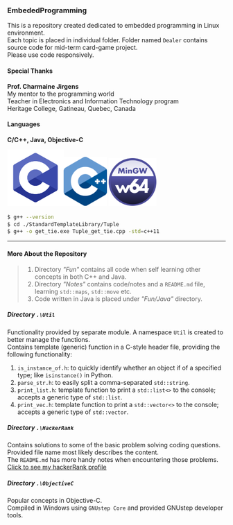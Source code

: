 ### EmbededProgramming
This is a repository created dedicated to embedded programming in Linux environment.  
Each topic is placed in individual folder. Folder named `Dealer` contains source code for mid-term card-game project.  
Please use code responsively.

#### Special Thanks
**Prof. Charmaine Jirgens**  
My mentor to the programming world  
Teacher in Electronics and Information Technology program  
Heritage College, Gatineau, Quebec, Canada  

#### Languages
**C/C++, Java, Objective-C**  

<img src="./C_Logo.png" alt="An image for C Language" width="130"/><img src="./CPlusPlus_Logo.png" alt="An image for C++" width="100"/>  <img src="./Mingw_Logo.png" alt="An image for Java" width="110"/>

```Bash
$ g++ --version
$ cd ./StandardTemplateLibrary/Tuple
$ g++ -o get_tie.exe Tuple_get_tie.cpp -std=c++11
```

---

#### More About the Repository
> 1. Directory *"Fun"* contains all code when self learning other concepts in both C++ and Java.  
> 2. Directory *"Notes"* contains code/notes and a `README.md` file, learning `std::maps`, `std::move` etc.  
> 3. Code written in Java is placed under *"Fun/Java"* directory.  

##### Directory `.\Util`
Functionality provided by separate module. A namespace `Util` is created to better manage the functions.   
Contains template (generic) function in a C-style header file, providing the following functionality:  
1. `is_instance_of.h`: to quickly identify whether an object if of a specified type; like `isinstance()` in Python.  
2. `parse_str.h`: to easily split a comma-separated `std::string`.
3. `print_list.h`: template function to print a `std::list<>` to the console; accepts a generic type of `std::list`.
4. `print_vec.h`: template function to print a `std::vector<>` to the console; accepts a generic type of `std::vector`.

##### Directory `.\HackerRank`
Contains solutions to some of the basic problem solving coding questions. Provided file name most likely describes the content.  
The `README.md` has more handy notes when encountering those problems.  
[Click to see my hackerRank profile](https://www.hackerrank.com/XuhuaHuang?hr_r=1)

##### Directory `.\ObjectiveC`
Popular concepts in Objective-C.  
Compiled in Windows using `GNUstep Core` and provided GNUstep developer tools.
